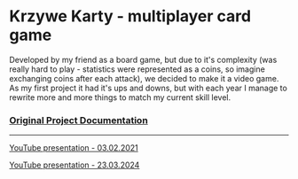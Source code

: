 # Krzywe Karty - multiplayer card game
Developed by my friend as a board game, but due to it's complexity (was really hard to play - statistics were represented as a coins, so imagine exchanging coins after each attack), we decided to make it a video game.
As my first project it had it's ups and downs, but with each year I manage to rewrite more and more things to match my current skill level.


### [Original Project Documentation](https://drive.google.com/drive/folders/1mUzc4kVq7UYjaU_0GXKjfUJeZsXiwppX?usp=sharing)

---

[YouTube presentation - 03.02.2021](https://youtu.be/ZMROKo-jq-A)

[YouTube presentation - 23.03.2024](https://youtu.be/oPcUQPqXwVQ)
